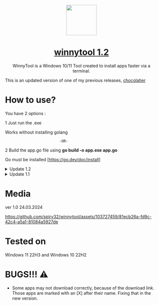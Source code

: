<p align="center">
 <a href="https://himdek.com/Windows-Activator/"><img color="white" width="100px" src="https://imgs.search.brave.com/T_C1euQnUxt5VVIc6xg-hx54Dq1F-jZ2U1eTcpcNtYE/rs:fit:860:0:0/g:ce/aHR0cHM6Ly93d3cu/cG5nYWxsLmNvbS93/cC1jb250ZW50L3Vw/bG9hZHMvMi9XaW5k/b3dzLUxvZ28ucG5n" /></a>
 <a href="https://himdek.com/Windows-Activator/"><h1 align="center">winnytool 1.2</h1></a>
 <p align="center">WinnyTool is a Windows 10/11 Tool created to install apps faster via a terminal.</p>
</p>



This is an updated version of one of my previous releases, [chocolatier](https://github.com/spiry32/chocolatier)
# How to use?
You have 2 options : 

1 Just run the .exe

Works without installing golang
 
                             -OR-
                             
2 Build the app.go file using **go build -o app.exe app.go**

Go must be installed [https://go.dev/doc/install]

<details>
<summary> Update 1.2<i>
</i></summary>
 
*date 29.03.2024*

**NEW CATEGORIES**
- OFFICE - with Foxit PDF Reader and OpenOffice
- Security - with AVG Antivirus and Avast Antivirus

 New applications added:  

*Developer Tools*

- Visual Studio Code,
  
-	Visual Studio,
  
-	Sublime Text;
  
 *Media*

- OBS,
  
-	Streamlabs,
  *Utilities*

- AnyBurn;
  
 *Messaging*

- Telegram,
  
-	Viber;
  ![image](https://github.com/spiry32/winnytool/assets/103727459/ed431a5c-b127-44e0-8b4d-a5f6c97f147d)

  </details>


<details>
<summary> Update 1.1<i>
</i></summary>
 
*date 25.03.2024*
 
Added new categories like 

*Developer Tools*

- WinSCP,
  
-	Notepad++,
  
-	PuTTY,
 
- Eclipse,

- FileZilla,
  
*Imaging*

- Krita,
  
-	Blender [X] ,
  
-	GIMP,
 
- Inkscape


</details>

# Media
ver 1.0 24.03.2024

https://github.com/spiry32/winnytool/assets/103727459/81ecb26a-fd9c-42c4-a5a1-81084a5927de
# Tested on

 Windows 11 22H3 and Windows 10 22H2
 
# BUGS!!! ⚠️
* Some apps may not download correctly, because of the download link. Those apps are marked with an [X] after their name. Fixing that in the new version.

